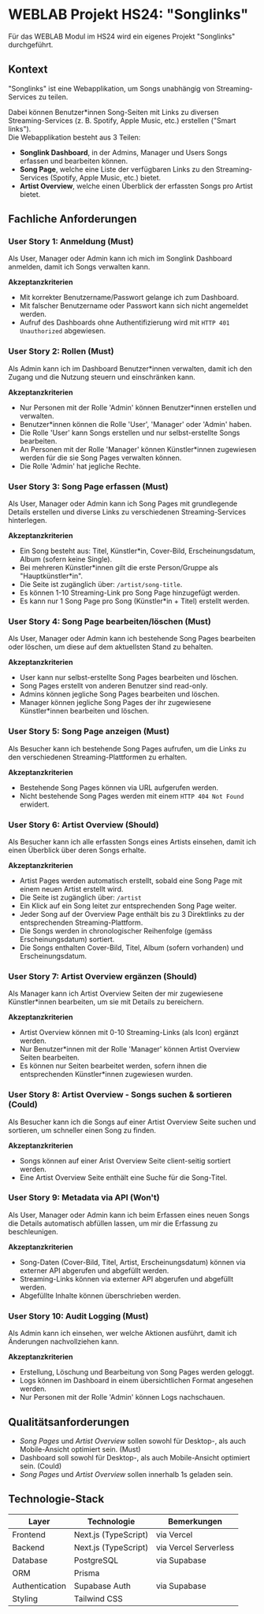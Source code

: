 # WEBLAB Projekt HS24: "Songlinks"

Für das WEBLAB Modul im HS24 wird ein eigenes Projekt "Songlinks" durchgeführt.

## Kontext

"Songlinks" ist eine Webapplikation, um Songs unabhängig von Streaming-Services zu teilen.

Dabei können Benutzer\*innen Song-Seiten mit Links zu diversen Streaming-Services (z. B. Spotify, Apple Music, etc.)
erstellen ("Smart links"). \
Die Webapplikation besteht aus 3 Teilen:

- **Songlink Dashboard**, in der Admins, Manager und Users Songs erfassen und bearbeiten können.
- **Song Page**, welche eine Liste der verfügbaren Links zu den Streaming-Services (Spotify, Apple Music, etc.) bietet.
- **Artist Overview**, welche einen Überblick der erfassten Songs pro Artist bietet.

## Fachliche Anforderungen

### User Story 1: Anmeldung (Must)

Als User, Manager oder Admin kann ich mich im Songlink Dashboard anmelden, damit ich Songs verwalten kann.

**Akzeptanzkriterien**

- Mit korrekter Benutzername/Passwort gelange ich zum Dashboard.
- Mit falscher Benutzername oder Passwort kann sich nicht angemeldet werden.
- Aufruf des Dashboards ohne Authentifizierung wird mit `HTTP 401 Unauthorized` abgewiesen.

### User Story 2: Rollen (Must)

Als Admin kann ich im Dashboard Benutzer\*innen verwalten, damit ich den Zugang und die Nutzung steuern und einschränken
kann.

**Akzeptanzkriterien**

- Nur Personen mit der Rolle 'Admin' können Benutzer*innen erstellen und verwalten.
- Benutzer\*innen können die Rolle 'User', 'Manager' oder 'Admin' haben.
- Die Rolle 'User' kann Songs erstellen und nur selbst-erstellte Songs bearbeiten.
- An Personen mit der Rolle 'Manager' können Künstler\*innen zugewiesen werden für die sie Song Pages verwalten können.
- Die Rolle 'Admin' hat jegliche Rechte.

### User Story 3: Song Page erfassen (Must)

Als User, Manager oder Admin kann ich Song Pages mit grundlegende Details erstellen und diverse Links zu verschiedenen
Streaming-Services hinterlegen.

**Akzeptanzkriterien**

- Ein Song besteht aus: Titel, Künstler\*in, Cover-Bild, Erscheinungsdatum, Album (sofern keine Single).
- Bei mehreren Künstler\*innen gilt die erste Person/Gruppe als "Hauptkünstler\*in".
- Die Seite ist zugänglich über: `/artist/song-title`.
- Es können 1-10 Streaming-Link pro Song Page hinzugefügt werden.
- Es kann nur 1 Song Page pro Song (Künstler\*in + Titel) erstellt werden.

### User Story 4: Song Page bearbeiten/löschen (Must)

Als User, Manager oder Admin kann ich bestehende Song Pages bearbeiten oder löschen, um diese auf dem aktuellsten Stand
zu behalten.

**Akzeptanzkriterien**

- User kann nur selbst-erstellte Song Pages bearbeiten und löschen.
- Song Pages erstellt von anderen Benutzer sind read-only.
- Admins können jegliche Song Pages bearbeiten und löschen.
- Manager können jegliche Song Pages der ihr zugewiesene Künstler\*innen bearbeiten und löschen.

### User Story 5: Song Page anzeigen (Must)

Als Besucher kann ich bestehende Song Pages aufrufen, um die Links zu den verschiedenen Streaming-Plattformen zu erhalten.

**Akzeptanzkriterien**

- Bestehende Song Pages können via URL aufgerufen werden.
- Nicht bestehende Song Pages werden mit einem `HTTP 404 Not Found` erwidert.

### User Story 6: Artist Overview (Should)

Als Besucher kann ich alle erfassten Songs eines Artists einsehen, damit ich einen Überblick über deren Songs erhalte.

**Akzeptanzkriterien**

- Artist Pages werden automatisch erstellt, sobald eine Song Page mit einem neuen Artist erstellt wird.
- Die Seite ist zugänglich über: `/artist`
- Ein Klick auf ein Song leitet zur entsprechenden Song Page weiter.
- Jeder Song auf der Overview Page enthält bis zu 3 Direktlinks zu der entsprechenden Streaming-Plattform.
- Die Songs werden in chronologischer Reihenfolge (gemäss Erscheinungsdatum) sortiert.
- Die Songs enthalten Cover-Bild, Titel, Album (sofern vorhanden) und Erscheinungsdatum.

### User Story 7: Artist Overview ergänzen (Should)

Als Manager kann ich Artist Overview Seiten der mir zugewiesene Künstler\*innen bearbeiten, um sie mit Details zu bereichern.

**Akzeptanzkriterien**

- Artist Overview können mit 0-10 Streaming-Links (als Icon) ergänzt werden.
- Nur Benutzer\*innen mit der Rolle 'Manager' können Artist Overview Seiten bearbeiten.
- Es können nur Seiten bearbeitet werden, sofern ihnen die entsprechenden Künstler\*innen zugewiesen wurden.

### User Story 8: Artist Overview - Songs suchen & sortieren (Could)

Als Besucher kann ich die Songs auf einer Artist Overview Seite suchen und sortieren, um schneller einen Song zu finden.

**Akzeptanzkriterien**

- Songs können auf einer Arist Overview Seite client-seitig sortiert werden.
- Eine Artist Overview Seite enthält eine Suche für die Song-Titel.

### User Story 9: Metadata via API (Won't)

Als User, Manager oder Admin kann ich beim Erfassen eines neuen Songs die Details automatisch abfüllen lassen, um mir die Erfassung zu beschleunigen.

**Akzeptanzkriterien**

- Song-Daten (Cover-Bild, Titel, Artist, Erscheinungsdatum) können via externer API abgerufen und abgefüllt werden.
- Streaming-Links können via externer API abgerufen und abgefüllt werden.
- Abgefüllte Inhalte können überschrieben werden.

### User Story 10: Audit Logging (Must)

Als Admin kann ich einsehen, wer welche Aktionen ausführt, damit ich Änderungen nachvollziehen kann.

**Akzeptanzkriterien**

- Erstellung, Löschung und Bearbeitung von Song Pages werden geloggt.
- Logs können im Dashboard in einem übersichtlichen Format angesehen werden.
- Nur Personen mit der Rolle 'Admin' können Logs nachschauen.

## Qualitätsanforderungen

- _Song Pages_ und _Artist Overview_ sollen sowohl für Desktop-, als auch Mobile-Ansicht optimiert sein. (Must)
- Dashboard soll sowohl für Desktop-, als auch Mobile-Ansicht optimiert sein. (Could)
- _Song Pages_ und _Artist Overview_ sollen innerhalb 1s geladen sein.

## Technologie-Stack

| Layer          | Technologie          | Bemerkungen           |
|----------------|----------------------|-----------------------|
| Frontend       | Next.js (TypeScript) | via Vercel            |
| Backend        | Next.js (TypeScript) | via Vercel Serverless |
| Database       | PostgreSQL           | via Supabase          |
| ORM            | Prisma               |                       |
| Authentication | Supabase Auth        | via Supabase          |
| Styling        | Tailwind CSS         |                       |